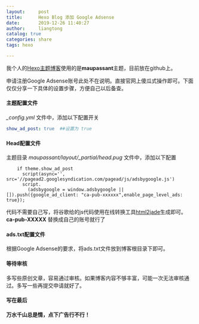 ```yaml
---
layout:     post
title:      Hexo Blog 添加 Google Adsense
date:       2019-12-26 11:40:27
author:     liangtong
catalog: true
categories: share
tags: hexo

---
```


我个人的[Hexo主题博客](www.liangtong.site)使用的是**maupassant**主题，目前放在github上。

申请注册Google Adsense账号此处不在说明。直接官网上傻瓜式操作即可。下面仅仅分享一下具体的设置步骤，方便自己以后备查。

#### 主题配置文件

*_config.yml* 文件中，添加以下配置开关

```yml config
show_ad_post: true  ##设置为 true
```

#### Head配置文件
主题目录 *maupassant/layout/_partial/head.pug* 文件中，添加以下配置
```
    if theme.show_ad_post
      script(async='', src='//pagead2.googlesyndication.com/pagead/js/adsbygoogle.js')
      script.
        (adsbygoogle = window.adsbygoogle || []).push({google_ad_client: "ca-pub-xxxxxx",enable_page_level_ads: true});
```
代码不需要自己写，将谷歌给的js代码使用在线转换工具[html2jade](https://www.html2jade.org/)生成即可。 **ca-pub-XXXXX** 替换成自己的账号就行了

#### ads.txt配置文件
根据Google Adsense的要求，将ads.txt文件放到博客根目录下即可。

#### 等待审核

多写些原创文章，容易通过审核。如果博客内容不够丰富，可能一次无法审核通过。多写一些再提交申请就好了。

#### 写在最后

**万水千山总是情，点下广告行不行！**